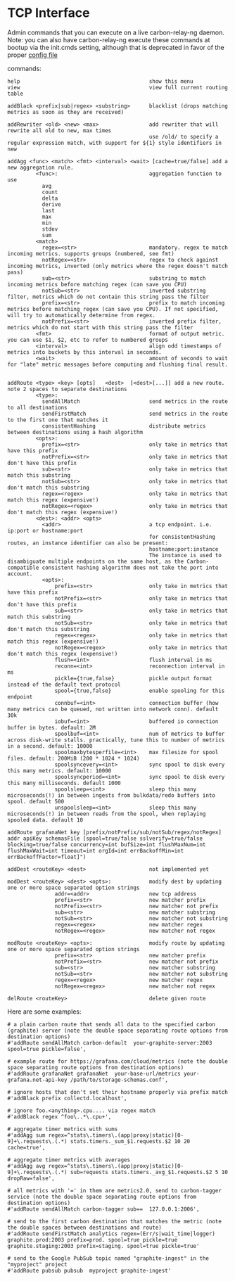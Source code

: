 # TCP Interface

Admin commands that you can execute on a live carbon-relay-ng daemon.
Note: you can also have carbon-relay-ng execute these commands at bootup via the init.cmds setting, although that is deprecated in favor of the proper [config file](config.md)


commands:

    help                                         show this menu
    view                                         view full current routing table

    addBlack <prefix|sub|regex> <substring>      blacklist (drops matching metrics as soon as they are received)

    addRewriter <old> <new> <max>                add rewriter that will rewrite all old to new, max times
                                                 use /old/ to specify a regular expression match, with support for ${1} style identifiers in new

    addAgg <func> <match> <fmt> <interval> <wait> [cache=true/false] add a new aggregation rule.
             <func>:                             aggregation function to use
               avg
               count
               delta
               derive
               last
               max
               min
               stdev
               sum
             <match>
               regex=<str>                       mandatory. regex to match incoming metrics. supports groups (numbered, see fmt)
               notRegex=<str>                    regex to check against incoming metrics, inverted (only metrics where the regex doesn't match pass)
               sub=<str>                         substring to match incoming metrics before matching regex (can save you CPU)
               notSub=<str>                      inverted substring filter, metrics which do not contain this string pass the filter
               prefix=<str>                      prefix to match incoming metrics before matching regex (can save you CPU). If not specified, will try to automatically determine from regex.
               notPrefix=<str>                   inverted prefix filter, metrics which do not start with this string pass the filter
             <fmt>                               format of output metric. you can use $1, $2, etc to refer to numbered groups
             <interval>                          align odd timestamps of metrics into buckets by this interval in seconds.
             <wait>                              amount of seconds to wait for "late" metric messages before computing and flushing final result.


    addRoute <type> <key> [opts]   <dest>  [<dest>[...]] add a new route. note 2 spaces to separate destinations
             <type>:
               sendAllMatch                      send metrics in the route to all destinations
               sendFirstMatch                    send metrics in the route to the first one that matches it
               consistentHashing                 distribute metrics between destinations using a hash algorithm
             <opts>:
               prefix=<str>                      only take in metrics that have this prefix
               notPrefix=<str>                   only take in metrics that don't have this prefix
               sub=<str>                         only take in metrics that match this substring
               notSub=<str>                      only take in metrics that don't match this substring
               regex=<regex>                     only take in metrics that match this regex (expensive!)
               notRegex=<regex>                  only take in metrics that don't match this regex (expensive!)
             <dest>: <addr> <opts>
               <addr>                            a tcp endpoint. i.e. ip:port or hostname:port
                                                 for consistentHashing routes, an instance identifier can also be present:
                                                 hostname:port:instance
                                                 The instance is used to disambiguate multiple endpoints on the same host, as the Carbon-compatible consistent hashing algorithm does not take the port into account.
               <opts>:
                   prefix=<str>                  only take in metrics that have this prefix
                   notPrefix=<str>               only take in metrics that don't have this prefix
                   sub=<str>                     only take in metrics that match this substring
                   notSub=<str>                  only take in metrics that don't match this substring
                   regex=<regex>                 only take in metrics that match this regex (expensive!)
                   notRegex=<regex>              only take in metrics that don't match this regex (expensive!)
                   flush=<int>                   flush interval in ms
                   reconn=<int>                  reconnection interval in ms
                   pickle={true,false}           pickle output format instead of the default text protocol
                   spool={true,false}            enable spooling for this endpoint
                   connbuf=<int>                 connection buffer (how many metrics can be queued, not written into network conn). default 30k
                   iobuf=<int>                   buffered io connection buffer in bytes. default: 2M
                   spoolbuf=<int>                num of metrics to buffer across disk-write stalls. practically, tune this to number of metrics in a second. default: 10000
                   spoolmaxbytesperfile=<int>    max filesize for spool files. default: 200MiB (200 * 1024 * 1024)
                   spoolsyncevery=<int>          sync spool to disk every this many metrics. default: 10000
                   spoolsyncperiod=<int>         sync spool to disk every this many milliseconds. default 1000
                   spoolsleep=<int>              sleep this many microseconds(!) in between ingests from bulkdata/redo buffers into spool. default 500
                   unspoolsleep=<int>            sleep this many microseconds(!) in between reads from the spool, when replaying spooled data. default 10

    addRoute grafanaNet key [prefix/notPrefix/sub/notSub/regex/notRegex]  addr apiKey schemasFile [spool=true/false sslverify=true/false blocking=true/false concurrency=int bufSize=int flushMaxNum=int flushMaxWait=int timeout=int orgId=int errBackoffMin=int errBackoffFactor=float]")

    addDest <routeKey> <dest>                    not implemented yet

    modDest <routeKey> <dest> <opts>:            modify dest by updating one or more space separated option strings
                   addr=<addr>                   new tcp address
                   prefix=<str>                  new matcher prefix
                   notPrefix=<str>               new matcher not prefix
                   sub=<str>                     new matcher substring
                   notSub=<str>                  new matcher not substring
                   regex=<regex>                 new matcher regex
                   notRegex=<regex>              new matcher not regex

    modRoute <routeKey> <opts>:                  modify route by updating one or more space separated option strings
                   prefix=<str>                  new matcher prefix
                   notPrefix=<str>               new matcher not prefix
                   sub=<str>                     new matcher substring
                   notSub=<str>                  new matcher not substring
                   regex=<regex>                 new matcher regex
                   notRegex=<regex>              new matcher not regex

    delRoute <routeKey>                          delete given route



Here are some examples:

```
# a plain carbon route that sends all data to the specified carbon (graphite) server (note the double space separating route options from destination options)
#'addRoute sendAllMatch carbon-default  your-graphite-server:2003 spool=true pickle=false',

# example route for https://grafana.com/cloud/metrics (note the double space separating route options from destination options)
#'addRoute grafanaNet grafanaNet  your-base-url/metrics your-grafana.net-api-key /path/to/storage-schemas.conf',

# ignore hosts that don't set their hostname properly via prefix match
#'addBlack prefix collectd.localhost',

# ignore foo.<anything>.cpu.... via regex match
#'addBlack regex ^foo\..*\.cpu+',

# aggregate timer metrics with sums
#'addAgg sum regex=^stats\.timers\.(app|proxy|static)[0-9]+\.requests\.(.*) stats.timers._sum_$1.requests.$2 10 20 cache=true',

# aggregate timer metrics with averages
#'addAgg avg regex=^stats\.timers\.(app|proxy|static)[0-9]+\.requests\.(.*) sub=requests stats.timers._avg_$1.requests.$2 5 10 dropRaw=false',

# all metrics with '=' in them are metrics2.0, send to carbon-tagger service (note the double space separating route options from destination options)
#'addRoute sendAllMatch carbon-tagger sub==  127.0.0.1:2006',

# send to the first carbon destination that matches the metric (note the double spaces between destinations and route)
#'addRoute sendFirstMatch analytics regex=(Err/s|wait_time|logger)  graphite.prod:2003 prefix=prod. spool=true pickle=true  graphite.staging:2003 prefix=staging. spool=true pickle=true'

# send to the Google PubSub topic named "graphite-ingest" in the "myproject" project
#'addRoute pubsub pubsub  myproject graphite-ingest'
```
